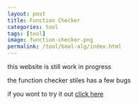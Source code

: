 ```yaml
---
layout: post
title: Function Checker
categories: tool
tags: [tool]
image: function-checker.png
permalink: /tool/bool-alg/index.html
---
```


this website is still work in progress

the function checker stiles has a few bugs

if you wont to try it out [click here](tool/bool-alg/func-checker)